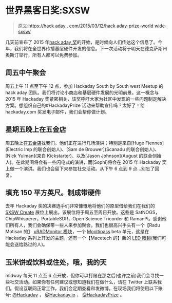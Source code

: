 # 世界黑客日奖:SXSW

> 原文:[https://hack aday . com/2015/03/12/hack aday-prize-world wide-sxsw/](https://hackaday.com/2015/03/12/hackaday-prize-worldwide-sxsw/)

几天前宣布了 2015 年[hack aday 奖](http://hackaday.io/prize)的开始，是时候向人们传达这个信息了。今年，我们将在全世界传播基层硬件开发的信息。下一次活动将于明天在德克萨斯州奥斯汀举行，所有人都可以免费参加。

## 周五中午聚会

周五上午 11 点至下午 12 点，参加 Hackaday South by South west Meetup 的 hack aday 团队。我们将讨论小商店和基层硬件发展的光明前景。这一概念与 2015 年 Hackaday 奖紧密相关，该奖呼吁大家为社区中发现的一些问题制定解决方案。想组织自己的#HackadayPrize 活动来帮助宣传吗？太好了！给 hackaday.com 奖发电子邮件，我们会帮你做计划。

## 星期五晚上在五金店

周五晚上[在五金店](http://sxswhardwarehouse.splashthat.com/)找我们。他们正在进行几场演讲；特别是来自[Huge Fiennes](Electric Imp 的联合创始人)、[Sam de Brouwer](Scanadu 的联合创始人)、[Nick Yulman](来自 Kickstarter)、以及[Jason Johnson](August 的联合创始人)。在此期间将会有一些闪电式的演讲，而[Sophi]将会在 2015 年 Hackaday 奖上做一个演讲。我们也会留下来参加社交活动。从下午 6 点到 9 点…别忘了回复。

## 填充 150 平方英尺。制成带硬件

去年 Hackaday 奖的决赛选手们非常慷慨地将他们的原型借给我们在我们的 [SXSW Create](http://sxsw.com/exhibitions/sx-create) 展位上展出，该展位将于周五至周日开放。这些是 SatNOGS，ChipWhisperer，PortableSDR，Open Science Tricorder 和 RamanPi。感谢他们所有人，我们会确保带一些人来参加聚会。我们也很高兴手头有一个【Radu Motisan 的】 [uRADMonitor 模块](http://hackaday.io/project/1662-global-radiation-monitoring-network)，一个 [Mooltipass](http://hackaday.io/project/86-mooltipass) beta 单元，这是在 Hackaday 系列上开发的主题，还有一个【Macetech 的】新的 [LED 眼镜](http://hackaday.com/2012/05/22/macetechs-led-glasses-prototype/)(我们可能会送给路过的人)。

## 玉米饼或饮料或住处，哦，我的天

midway 每天 11 点至 6 点开放，但你可以打赌在那之后(也许之前)我们会寻找一些社交活动。如果你有任何建议或想知道我们在做什么，请在 Twitter 上联系我们。假设互联网正常工作，我们会定期查看和发微博。在现场我们将使用以下账号: [@Hackaday](http://twitter.com/hackaday) ， [@Hackaday.io](http://twitter.com/hackadayio) ， [@HackadayPrize](http://twitter.com/hackadayprize) 。